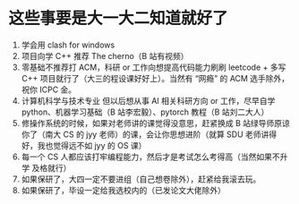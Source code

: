 # 这些事要是大一大二知道就好了

1. 学会用 clash for windows
2. 项目向学 C++ 推荐 The cherno（B 站有视频）
3. 零基础不推荐打 ACM，科研 or 工作向想提高代码能力刷刷 leetcode + 多写 C++ 项目就行了（大三的程设课好好上）。当然有 “网瘾” 的 ACM 选手除外，祝你 ICPC 金。
4. 计算机科学与技术专业 但以后想从事 AI 相关科研方向 or 工作，尽早自学 python、机器学习基础（B 站李宏毅）、pytorch 教程（B 站刘二大人）
5. 修操作系统的时候，如果对老师讲的课觉得没意思，赶紧换成 B 站绿导师原谅你了（南大 CS 的 jyy 老师）的课，会让你思想进阶（就算 SDU 老师讲得好，我也觉得远不如 jyy 的 OS 课）
6. 每一个 CS 人都应该打牢编程能力，然后才是考试怎么考得高（当然如果不升学 及格就行）
7. 如果保研了，大四一定不要进组（自己想卷除外），赶紧给我滚去玩。
8. 如果保研了，毕设一定给我选校内的（已发论文大佬除外）
